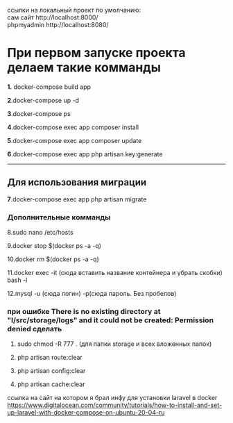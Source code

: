 ссылки на локальный проект по умолчанию:<br>
сам сайт http://localhost:8000/ <br>
phpmyadmin http://localhost:8080/
<h1>При первом запуске проекта делаем такие комманды</h1>
<p><b>1.</b> docker-compose build app</p>
<p><b>2</b>.docker-compose up -d</p>
<p><b>3</b>.docker-compose ps</p>
<p><b>4</b>.docker-compose exec app composer install
<p><b>5</b>.docker-compose exec app composer update
<p><b>6</b>.docker-compose exec app php artisan key:generate
<hr>
<h2>Для использования миграции</h2>
<p><b>7</b>.docker-compose exec app php artisan migrate</p>
<h3>Дополнительные комманды</h3>
<p>8.sudo nano /etc/hosts</p>
<p>9.docker stop $(docker ps -a -q)</p>
<p>10.docker rm $(docker ps -a -q)</p>
<p>11.docker exec -it (сюда вставить название контейнера и убрать скобки) bash -l</p>
<p>12.mysql -u (сюда логин) -p(сюда пароль. Без пробелов)</p>
<h3>при ошибке There is no existing directory at "l/src/storage/logs" and it could not be created: Permission denied сделать</h3>


1. sudo chmod -R 777 . (для папки storage и всех вложенных папок)

2. php artisan route:clear

3. php artisan config:clear

4. php artisan cache:clear

ссылка на сайт на котором я брал инфу для установки laravel в docker
https://www.digitalocean.com/community/tutorials/how-to-install-and-set-up-laravel-with-docker-compose-on-ubuntu-20-04-ru
